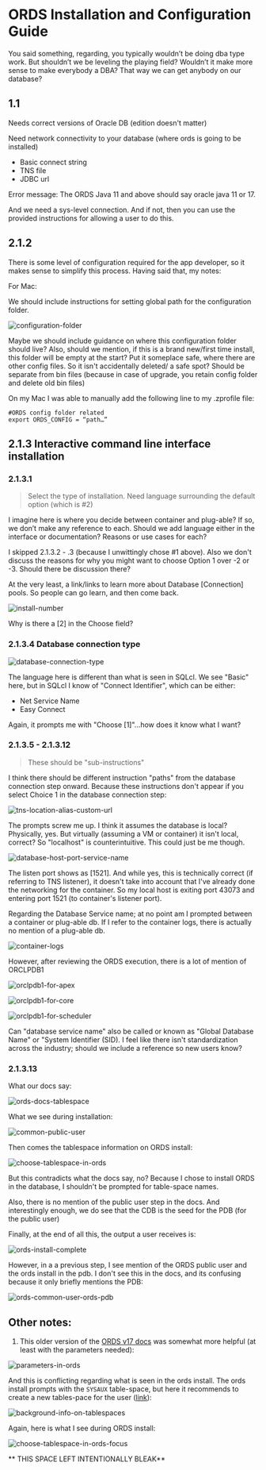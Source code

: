 # ORDS Installation and Configuration Guide

You said something, regarding, you typically wouldn’t be doing dba type work. But shouldn’t we be leveling the playing field? Wouldn’t it make more sense to make everybody a DBA? That way we can get anybody on our database? 

## 1.1 

Needs correct versions of Oracle DB (edition doesn't matter)

Need network connectivity to your database (where ords is going to be installed)
 - Basic connect string
 - TNS file
 - JDBC url

Error message: The ORDS Java 11 and above should say oracle java 11 or 17.

And we need a sys-level connection. And if not, then you can use the provided instructions for allowing a user to do this. 

## 2.1.2

There is some level of configuration required for the app developer, so it makes sense to simplify this process. Having said that, my notes:

For Mac:

We should include instructions for setting global path for the configuration folder.

![configuration-folder](/images/configuration-folder.png)

Maybe we should include guidance on where this configuration folder should live? Also, should we mention, if this is a brand new/first time install, this folder will be empty at the start? Put it someplace safe, where there are other config files. So it isn't accidentally deleted/ a safe spot? Should be separate from bin files (because in case of upgrade, you retain config folder and delete old bin files)

On my Mac I was able to manually add the following line to my .zprofile file:

```(shell)
#ORDS config folder related
export ORDS_CONFIG = “path…”
```

## 2.1.3 Interactive command line interface installation

### 2.1.3.1

> Select the type of installation. Need language surrounding the default option (which is #2)

I imagine here is where you decide between container and plug-able? If so, we don’t make any reference to each. Should we add language either in the interface or documentation? Reasons or use cases for each?

I skipped 2.1.3.2 - .3 (because I unwittingly chose #1 above). Also we don't discuss the reasons for why you might want to choose Option 1 over -2 or -3. Should there be discussion there?

At the very least, a link/links to learn more about Database [Connection] pools. So people can go learn, and then come back.

![install-number](/images/Enter-install-number.png)

Why is there a [2] in the Choose field?

### 2.1.3.4 Database connection type

![database-connection-type](/images/database-connection-type.png)

The language here is different than what is seen in SQLcl. We see "Basic" here, but in SQLcl I know of "Connect Identifier", which can be either:

- Net Service Name
- Easy Connect

Again, it prompts me with "Choose [1]"...how does it know what I want?

### 2.1.3.5 - 2.1.3.12

> These should be "sub-instructions"

I think there should be different instruction "paths" from the database connection step onward. Because these instructions don't appear if you select Choice 1 in the database connection step:

![tns-location-alias-custom-url](/images/tns-location-alias-custom-url.png)

The prompts screw me up. I think it assumes the database is local? Physically, yes. But virtually (assuming a VM or container) it isn't local, correct? So "localhost" is counterintuitive. This could just be me though.

![database-host-port-service-name](/images/database-host-port-service-name.png)

The listen port shows as [1521]. And while yes, this is technically correct (if referring to TNS listener), it doesn't take into account that I've already done the networking for the container. So my local host is exiting port 43073 and entering port 1521 (to container's listener port).

Regarding the Database Service name; at no point am I prompted between a container or plug-able db. If I refer to the container logs, there is actually no mention of a plug-able db.

![container-logs](/images/container-logs.png)

However, after reviewing the ORDS execution, there is a lot of mention of ORCLPDB1

![orclpdb1-for-apex](/images/orclpdb1-for-apex.png)

![orclpdb1-for-core](/images/orclpdb1-for-core.png)

![orclpdb1-for-scheduler](/images/orclpdb1-for-scheduler.png)

Can "database service name" also be called or known as "Global Database Name" or "System Identifier (SID). I feel like there isn't standardization across the industry; should we include a reference so new users know?

### 2.1.3.13

What our docs say: 

![ords-docs-tablespace](/images/ords-docs-tablespace.png)

What we see during installation:

![common-public-user](/images/common-public-user.png)

Then comes the tablespace information on ORDS install:

![choose-tablespace-in-ords](/images/choose-tablespace-in-ords.png)

But this contradicts what the docs say, no? Because I chose to install ORDS in the database, I shouldn't be prompted for table-space names.

Also, there is no mention of the public user step in the docs. And interestingly enough, we do see that the CDB is the seed for the PDB (for the public user)

Finally, at the end of all this, the output a user receives is:

![ords-install-complete](/images/ords-install-complete.png)

However, in a a previous step, I see mention of the ORDS public user and the ords install in the pdb. I don't see this in the docs, and its confusing because it only briefly mentions the PDB: 

![ords-common-user-ords-pdb](/images/ords-common-user-ords-pdb.png)

## Other notes: 

1. This older version of the [ORDS v17 docs](https://docs.oracle.com/database/ords-17/AELIG/installing-REST-data-services.htm#AELIG7217) was somewhat more helpful (at least with the parameters needed):

![parameters-in-ords](/images/paramaters-for-installing-ords.png)

And this is conflicting regarding what is seen in the ords install. The ords install prompts with the `SYSAUX` table-space, but here it recommends to create a new tables-pace for the user ([link](https://docs.oracle.com/cd/A57673_01/DOC/server/doc/SCN73/ch4.htm)):

![background-info-on-tablespaces](/images/background-info-on-tablespaces.png)

Again, here is what I see during ORDS install: 

![choose-tablespace-in-ords-focus](/images/choose-tablespace-in-ords-focus.png)

** THIS SPACE LEFT INTENTIONALLY BLEAK**
